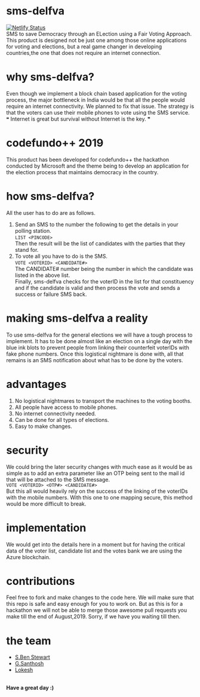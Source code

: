 # sms-delfva
[![Netlify Status](https://api.netlify.com/api/v1/badges/a8018681-7eb5-4028-9eb7-daa956eba711/deploy-status)](https://app.netlify.com/sites/sms-delfva/deploys)
<br>
SMS to save Democracy through an ELection using a Fair Voting Approach. This product is designed not be just one among those online applications for voting and elections, but a real game changer in developing countries,the one that does not require an internet connection. 
# why sms-delfva?
Even though we implement a block chain based application for the voting process, the major bottleneck in India would be that all the people would require an internet connectivity. We planned to fix that issue. The strategy is that the voters can use their mobile phones to vote using the SMS service.
<br>
❝ Internet is great but survival without Internet is the key. ❞
# codefundo++ 2019
This product has been developed for codefundo++ the hackathon conducted by Microsoft and the theme being to develop an application for the election process that maintains democracy in the country.
# how sms-delfva?
All the user has to do are as follows.
1. Send an SMS to the number the following to get the details in your polling station.<br>
`LIST <PINCODE>`<br>
Then the result will be the list of candidates with the parties that they stand for.
2. To vote all you have to do is the SMS.<br>
`VOTE <VOTERID> <CANDIDATE#>`<br>
The CANDIDATE# number being the number in which the candidate was listed in the above list.<br>
Finally, sms-delfva checks for the voterID in the list for that constituency and if the candidate is valid and then process the vote and sends a success or failure SMS back.
# making sms-delfva a reality
To use sms-delfva for the general elections we will have a tough process to implement. It has to be done almost like an election on a single day with the blue ink blots to prevent people from linking their counterfeit voterIDs with fake phone numbers. Once this logistical nightmare is done with, all that remains is an SMS notification about what has to be done by the voters.
# advantages
1. No logistical nightmares to transport the machines to the voting booths.
2. All people have access to mobile phones.
3. No internet connectivity needed.
4. Can be done for all types of elections.
5. Easy to make changes.
# security
We could bring the later security changes with much ease as it would be as simple as to add an extra parameter like an OTP being sent to the mail id that will be attached to the SMS message.<br>
`VOTE <VOTERID> <OTP#> <CANDIDATE#>`<br>
But this all would heavily rely on the success of the linking of the voterIDs with the mobile numbers. With this one to one mapping secure, this method would be more difficult to break.
# implementation
We would get into the details here in a moment but for having the critical data of the voter list, candidate list and the votes bank we are using the Azure blockchain.
# contributions
Feel free to fork and make changes to the code here. We will make sure that this repo is safe and easy enough for you to work on. But as this is for a hackathon we will not be able to merge those awesome pull requests you make till the end of August,2019. Sorry, if we have you waiting till then.
# the team
- [S.Ben Stewart](https://github.com/sbenstewart)
- [G.Santhosh](https://github.com/gsanthosh98)
- [Lokesh](https://github.com/lokeshvenkatesan)
<br>
<b>Have a great day :)</b>

